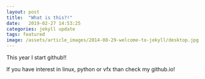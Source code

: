 ```yaml
---
layout: post
title:  "What is this?!"
date:   2019-02-27 14:53:25
categories: jekyll update
tags: featured
image: /assets/article_images/2014-08-29-welcome-to-jekyll/desktop.jpg
---
```

This year I start github!!

If you have interest in linux, python or vfx than check my github.io! 



[jekyll]:      http://jekyllrb.com
[jekyll-gh]:   https://github.com/jekyll/jekyll
[jekyll-help]: https://github.com/jekyll/jekyll-help
